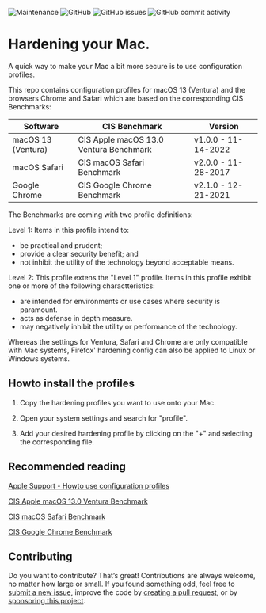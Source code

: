 ![Maintenance](https://img.shields.io/maintenance/yes/2023?style=flat-square)
![GitHub](https://img.shields.io/github/license/cypr0/mac-hardening?style=flat-square)
![GitHub issues](https://img.shields.io/github/issues/cypr0/mac-hardening?style=flat-square)
![GitHub commit activity](https://img.shields.io/github/commit-activity/m/cypr0/mac-hardening?style=flat-square)

# Hardening your Mac.

A quick way to make your Mac a bit more secure is to use configuration profiles.

This repo contains configuration profiles for macOS 13 (Ventura) and the browsers Chrome and Safari which are based on the corresponding CIS Benchmarks:

| Software            | CIS Benchmark                           | Version             |
| ------------------- | --------------------------------------- | ------------------- |
| macOS 13 (Ventura)  | CIS Apple macOS 13.0 Ventura Benchmark  | v1.0.0 - 11-14-2022 |
| macOS Safari        | CIS macOS Safari Benchmark              | v2.0.0 - 11-28-2017 |
| Google Chrome       | CIS Google Chrome Benchmark             | v2.1.0 - 12-21-2021 |

The Benchmarks are coming with two profile definitions:

Level 1: Items in this profile intend to:

* be practical and prudent;
* provide a clear security benefit; and
* not inhibit the utility of the technology beyond acceptable means.

Level 2: This profile extens the "Level 1" profile. Items in this profile exhibit one or more of the following charactteristics:

* are intended for environments or use cases where security is paramount.
* acts as defense in depth measure.
* may negatively inhibit the utility or performance of the technology.

Whereas the settings for Ventura, Safari and Chrome are only compatible with Mac systems, Firefox' hardening config can also be applied to Linux or Windows systems.

## Howto install the profiles

1. Copy the hardening profiles you want to use onto your Mac.

2. Open your system settings and search for "profile".

3. Add your desired hardening profile by clicking on the "+" and selecting the corresponding file.

## Recommended reading

[Apple Support - Howto use configuration profiles](https://support.apple.com/en-us/guide/mac-help/mh35561/mac)

[CIS Apple macOS 13.0 Ventura Benchmark](https://www.cisecurity.org/cis-benchmarks#:~:text=Apple-,macOS,-DOWNLOAD%20THE%20BENCHMARK)

[CIS macOS Safari Benchmark](https://www.cisecurity.org/cis-benchmarks#:~:text=Safari-,Browser,-DOWNLOAD%20THE%20BENCHMARK)

[CIS Google Chrome Benchmark](https://www.cisecurity.org/cis-benchmarks#:~:text=Google-,Chrome,-DOWNLOAD%20THE%20BENCHMARK)

## Contributing

Do you want to contribute? That’s great! Contributions are always welcome, no matter how large or small. If you found something odd, feel free to [submit a new issue](https://github.com/cypr0/mac-hardening/issues/), improve the code by [creating a pull request](https://github.com/cypr0/mac-hardening/pulls/), or by [sponsoring this project](https://github.com/sponsors/cypr0/).